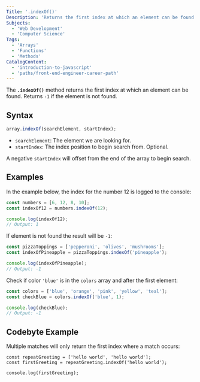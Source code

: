 ```yaml
---
Title: '.indexOf()'
Description: 'Returns the first index at which an element can be found. Returns -1 if element is not found.'
Subjects:
  - 'Web Development'
  - 'Computer Science'
Tags:
  - 'Arrays'
  - 'Functions'
  - 'Methods'
CatalogContent:
  - 'introduction-to-javascript'
  - 'paths/front-end-engineer-career-path'
---
```


The **`.indexOf()`** method returns the first index at which an element can be found. Returns `-1` if the element is not found.

## Syntax

```js
array.indexOf(searchElement, startIndex);
```

- `searchElement`: The element we are looking for.
- `startIndex`: The index position to begin search from. Optional.

A negative `startIndex` will offset from the end of the array to begin search.

## Examples

In the example below, the index for the number 12 is logged to the console:

```js
const numbers = [6, 12, 8, 10];
const indexOf12 = numbers.indexOf(12);

console.log(indexOf12);
// Output: 1
```

If element is not found the result will be `-1`:

```js
const pizzaToppings = ['pepperoni', 'olives', 'mushrooms'];
const indexOfPineapple = pizzaToppings.indexOf('pineapple');

console.log(indexOfPineapple);
// Output: -1
```

Check if color `'blue'` is in the `colors` array and after the first element:

```js
const colors = ['blue', 'orange', 'pink', 'yellow', 'teal'];
const checkBlue = colors.indexOf('blue', 1);

console.log(checkBlue);
// Output: -1
```

## Codebyte Example

Multiple matches will only return the first index where a match occurs:

```codebyte/javascript
const repeatGreeting = ['hello world', 'hello world'];
const firstGreeting = repeatGreeting.indexOf('hello world');

console.log(firstGreeting);
```
